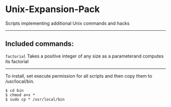 # Unix-Expansion-Pack
Scripts implementing additional Unix commands and hacks

----

## Included commands:

`factorial` Takes a positive integer of any size as a parameterand computes its factorial

----

To install, set execute permission for all scripts and then copy them to /usr/local/bin.

    $ cd bin
    $ chmod a+x *
    $ sudo cp * /usr/local/bin
